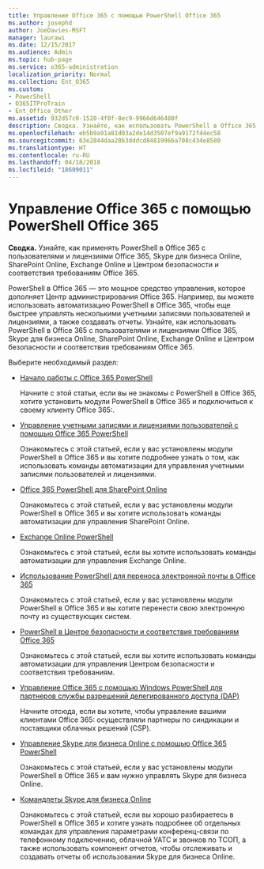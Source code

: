 ```yaml
---
title: Управление Office 365 с помощью PowerShell Office 365
ms.author: josephd
author: JoeDavies-MSFT
manager: laurawi
ms.date: 12/15/2017
ms.audience: Admin
ms.topic: hub-page
ms.service: o365-administration
localization_priority: Normal
ms.collection: Ent_O365
ms.custom:
- PowerShell
- O365ITProTrain
- Ent_Office_Other
ms.assetid: 932d57c0-1520-4f0f-8ec9-9966d646480f
description: Сводка. Узнайте, как использовать PowerShell в Office 365 с пользователями и лицензиями Office 365, Skype для бизнеса Online, SharePoint Online, Exchange Online и Центром безопасности и соответствия требованиям Office 365.
ms.openlocfilehash: eb5b9a91a81d03a2de14d3507ef9a9172f44ec58
ms.sourcegitcommit: 63e2844daa2863dddcd84819966a708c434e8580
ms.translationtype: HT
ms.contentlocale: ru-RU
ms.lasthandoff: 04/18/2018
ms.locfileid: "18609011"
---
```

# <a name="manage-office-365-with-office-365-powershell"></a>Управление Office 365 с помощью PowerShell Office 365

 **Сводка.** Узнайте, как применять PowerShell в Office 365 с пользователями и лицензиями Office 365, Skype для бизнеса Online, SharePoint Online, Exchange Online и Центром безопасности и соответствия требованиям Office 365.
  
PowerShell в Office 365 — это мощное средство управления, которое дополняет Центр администрирования Office 365. Например, вы можете использовать автоматизацию PowerShell в Office 365, чтобы еще быстрее управлять несколькими учетными записями пользователей и лицензиями, а также создавать отчеты. Узнайте, как использовать PowerShell в Office 365 с пользователями и лицензиями Office 365, Skype для бизнеса Online, SharePoint Online, Exchange Online и Центром безопасности и соответствия требованиям Office 365.
  
Выберите необходимый раздел:
  
- [Начало работы с Office 365 PowerShell](getting-started-with-office-365-powershell.md)

    Начните с этой статьи, если вы не знакомы с PowerShell в Office 365, хотите установить модули PowerShell в Office 365 и подключиться к своему клиенту Office 365:.

- [Управление учетными записями и лицензиями пользователей с помощью Office 365 PowerShell](manage-user-accounts-and-licenses-with-office-365-powershell.md)

    Ознакомьтесь с этой статьей, если у вас установлены модули PowerShell в Office 365 и вы хотите подробнее узнать о том, как использовать команды автоматизации для управления учетными записями пользователей и лицензиями.

- [Office 365 PowerShell для SharePoint Online](https://technet.microsoft.com/library/fp161362.aspx)

    Ознакомьтесь с этой статьей, если у вас установлены модули PowerShell в Office 365 и вы хотите использовать команды автоматизации для управления SharePoint Online.

- [Exchange Online PowerShell](https://docs.microsoft.com/powershell/exchange/exchange-online/exchange-online-powershell)

    Ознакомьтесь с этой статьей, если вы хотите использовать команды автоматизации для управления Exchange Online.

- [Использование PowerShell для переноса электронной почты в Office 365](use-powershell-for-email-migration-to-office-365.md)

    Ознакомьтесь с этой статьей, если у вас установлены модули PowerShell в Office 365 и вы хотите перенести свою электронную почту из существующих систем.

- [PowerShell в Центре безопасности и соответствия требованиям Office 365](https://docs.microsoft.com/powershell/exchange/office-365-scc/office-365-scc-powershell)

    Ознакомьтесь с этой статьей, если вы хотите использовать команды автоматизации для управления Центром безопасности и соответствия требованиям.

- [Управление Office 365 с помощью Windows PowerShell для партнеров службы разрешений делегированного доступа (DAP)](manage-office-365-with-windows-powershell-for-delegated-access-permissions-dap-p.md)

    Начните отсюда, если вы хотите, чтобы управление вашими клиентами Office 365: осуществляли партнеры по синдикации и поставщики облачных решений (CSP).

- [Управление Skype для бизнеса Online с помощью Office 365 PowerShell](manage-skype-for-business-online-with-office-365-powershell.md)

    Ознакомьтесь с этой статьей, если у вас установлены модули PowerShell в Office 365 и вам нужно управлять Skype для бизнеса Online.

- [Командлеты Skype для бизнеса Online](https://technet.microsoft.com/library/mt228132.aspx)

    Ознакомьтесь с этой статьей, если вы хорошо разбираетесь в PowerShell в Office 365 и хотите узнать подробнее об отдельных командах для управления параметрами конференц-связи по телефонному подключению, облачной УАТС и звонков по ТСОП, а также использовать компонент отчетов, чтобы отслеживать и создавать отчеты об использовании Skype для бизнеса Online.

